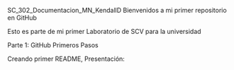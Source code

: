 SC_302_Documentacion_MN_KendallD
Bienvenidos a mi primer repositorio en GitHub

Esto es parte de mi primer Laboratorio de SCV para la universidad

Parte 1: GitHub Primeros Pasos

Creando primer README, Presentación:
